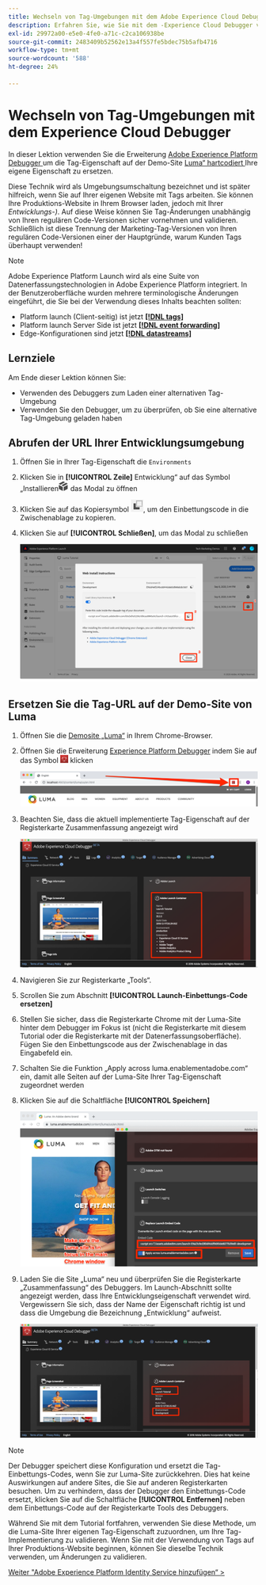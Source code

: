 ```yaml
---
title: Wechseln von Tag-Umgebungen mit dem Adobe Experience Cloud Debugger
description: Erfahren Sie, wie Sie mit dem -Experience Cloud Debugger verschiedene Tag-Einbettungs-Codes laden können. Diese Lektion ist Teil des Tutorials Implementieren von Experience Cloud in Websites .
exl-id: 29972a00-e5e0-4fe0-a71c-c2ca106938be
source-git-commit: 2483409b52562e13a4f557fe5bdec75b5afb4716
workflow-type: tm+mt
source-wordcount: '588'
ht-degree: 24%

---
```


# Wechseln von Tag-Umgebungen mit dem Experience Cloud Debugger

In dieser Lektion verwenden Sie die Erweiterung [Adobe Experience Platform Debugger ](https://chromewebstore.google.com/detail/adobe-experience-platform/bfnnokhpnncpkdmbokanobigaccjkpob) um die Tag-Eigenschaft auf der Demo-Site [Luma“ hartcodiert ](https://luma.enablementadobe.com/content/luma/us/en.html) Ihre eigene Eigenschaft zu ersetzen.

Diese Technik wird als Umgebungsumschaltung bezeichnet und ist später hilfreich, wenn Sie auf Ihrer eigenen Website mit Tags arbeiten. Sie können Ihre Produktions-Website in Ihrem Browser laden, jedoch mit Ihrer *Entwicklungs-)*. Auf diese Weise können Sie Tag-Änderungen unabhängig von Ihren regulären Code-Versionen sicher vornehmen und validieren.  Schließlich ist diese Trennung der Marketing-Tag-Versionen von Ihren regulären Code-Versionen einer der Hauptgründe, warum Kunden Tags überhaupt verwenden!

>[!NOTE]
>
>Adobe Experience Platform Launch wird als eine Suite von Datenerfassungstechnologien in Adobe Experience Platform integriert. In der Benutzeroberfläche wurden mehrere terminologische Änderungen eingeführt, die Sie bei der Verwendung dieses Inhalts beachten sollten:
>
> * Platform launch (Client-seitig) ist jetzt **[[!DNL tags]](https://experienceleague.adobe.com/docs/experience-platform/tags/home.html?lang=de)**
> * Platform launch Server Side ist jetzt **[[!DNL event forwarding]](https://experienceleague.adobe.com/docs/experience-platform/tags/event-forwarding/overview.html)**
> * Edge-Konfigurationen sind jetzt **[[!DNL datastreams]](https://experienceleague.adobe.com/docs/experience-platform/edge/fundamentals/datastreams.html?lang=de)**

## Lernziele

Am Ende dieser Lektion können Sie:

* Verwenden des Debuggers zum Laden einer alternativen Tag-Umgebung
* Verwenden Sie den Debugger, um zu überprüfen, ob Sie eine alternative Tag-Umgebung geladen haben

## Abrufen der URL Ihrer Entwicklungsumgebung

1. Öffnen Sie in Ihrer Tag-Eigenschaft die `Environments`

1. Klicken Sie in **[!UICONTROL Zeile]** Entwicklung“ auf das Symbol „Installieren![, ](images/launch-installIcon.png) das Modal zu öffnen

1. Klicken Sie auf das Kopiersymbol ![Kopiersymbol](images/launch-copyIcon.png), um den Einbettungscode in die Zwischenablage zu kopieren.

1. Klicken Sie auf **[!UICONTROL Schließen]**, um das Modal zu schließen

   ![Installationssymbol](images/launch-copyInstallCode.png)

## Ersetzen Sie die Tag-URL auf der Demo-Site von Luma

1. Öffnen Sie die [Demosite „Luma“](https://luma.enablementadobe.com/content/luma/us/en.html) in Ihrem Chrome-Browser.

1. Öffnen Sie die Erweiterung [Experience Platform Debugger](https://chromewebstore.google.com/detail/adobe-experience-platform/bfnnokhpnncpkdmbokanobigaccjkpob) indem Sie auf das Symbol ![Debugger-Symbol](images/icon-debugger.png) klicken

   ![Klicken Sie auf das Debugger-Symbol](images/switchEnvironments-openDebugger.png)

1. Beachten Sie, dass die aktuell implementierte Tag-Eigenschaft auf der Registerkarte Zusammenfassung angezeigt wird

   ![Die Tag-Umgebung wird im Debugger angezeigt](images/switchEnvironments-debuggerOnWeRetail-prod.png)

1. Navigieren Sie zur Registerkarte „Tools“.
1. Scrollen Sie zum Abschnitt **[!UICONTROL Launch-Einbettungs-Code ersetzen]**
1. Stellen Sie sicher, dass die Registerkarte Chrome mit der Luma-Site hinter dem Debugger im Fokus ist (nicht die Registerkarte mit diesem Tutorial oder die Registerkarte mit der Datenerfassungsoberfläche).  Fügen Sie den Einbettungscode aus der Zwischenablage in das Eingabefeld ein.
1. Schalten Sie die Funktion „Apply across luma.enablementadobe.com“ ein, damit alle Seiten auf der Luma-Site Ihrer Tag-Eigenschaft zugeordnet werden
1. Klicken Sie auf die Schaltfläche **[!UICONTROL Speichern]**

   ![Die Tag-Umgebung wird im Debugger angezeigt](images/switchEnvironments-debugger-save.png)

1. Laden Sie die Site „Luma“ neu und überprüfen Sie die Registerkarte „Zusammenfassung“ des Debuggers. Im Launch-Abschnitt sollte angezeigt werden, dass Ihre Entwicklungseigenschaft verwendet wird. Vergewissern Sie sich, dass der Name der Eigenschaft richtig ist und dass die Umgebung die Bezeichnung „Entwicklung“ aufweist.

   ![Die Tag-Umgebung wird im Debugger angezeigt](images/switchEnvironments-debuggerOnWeRetail.png)

>[!NOTE]
>
>Der Debugger speichert diese Konfiguration und ersetzt die Tag-Einbettungs-Codes, wenn Sie zur Luma-Site zurückkehren. Dies hat keine Auswirkungen auf andere Sites, die Sie auf anderen Registerkarten besuchen. Um zu verhindern, dass der Debugger den Einbettungs-Code ersetzt, klicken Sie auf die Schaltfläche **[!UICONTROL Entfernen]** neben dem Einbettungs-Code auf der Registerkarte Tools des Debuggers.

Während Sie mit dem Tutorial fortfahren, verwenden Sie diese Methode, um die Luma-Site Ihrer eigenen Tag-Eigenschaft zuzuordnen, um Ihre Tag-Implementierung zu validieren. Wenn Sie mit der Verwendung von Tags auf Ihrer Produktions-Website beginnen, können Sie dieselbe Technik verwenden, um Änderungen zu validieren.

[Weiter &quot;Adobe Experience Platform Identity Service hinzufügen“ >](id-service.md)
